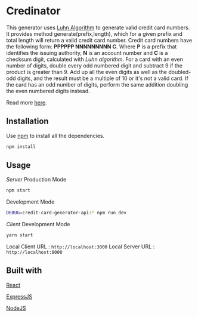 # Credinator

This generator uses [Luhn Algorithm](https://en.wikipedia.org/wiki/Luhn_algorithm) to generate valid credit card numbers. It provides method generate(prefix,length), which for a given prefix and total length will return a valid credit card number. Credit card numbers have the following form: **PPPPPP NNNNNNNNN C**. Where **P** is a prefix that identifies the issuing authority, **N** is an account number and **C** is a checksum digit, calculated with *Luhn algorithm*. For a card with an even number of digits, double every odd numbered digit and subtract 9 if the product is greater than 9. Add up all the even digits as well as the doubled-odd digits, and the result must be a multiple of 10 or it's not a valid card. If the card has an odd number of digits, perform the same addition doubling the even numbered digits instead.

Read more [here](https://childofcode.com/java-script-luhn-algorithm/).

## Installation

Use [npm](https://www.npmjs.com/) to install all the dependencies.

```bash
npm install
```

## Usage

*Server*
Production Mode

```bash
npm start
```

Development Mode

```bash
DEBUG=credit-card-generator-api:* npm run dev
```

*Client*
Development Mode

```bash
yarn start
```

Local Client URL :  `http://localhost:3000`
Local Server URL :  `http://localhost:8000`


## Built with

[React](https://reactjs.org/)

[ExpressJS](https://expressjs.com)

[NodeJS](https://nodejs.org)
